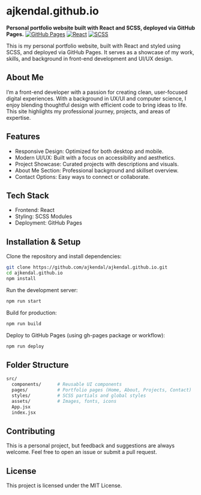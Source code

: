 # ajkendal.github.io

**Personal portfolio website built with React and SCSS, deployed via GitHub Pages.**
[![GitHub Pages](https://img.shields.io/badge/deployed-GitHub%20Pages-blue)](https://ajkendal.github.io)
[![React](https://img.shields.io/badge/Built%20With-React-61DAFB?logo=react&logoColor=white)](https://react.dev/)
[![SCSS](https://img.shields.io/badge/Styled%20With-SCSS-CC6699?logo=sass&logoColor=white)](https://sass-lang.com/)

This is my personal portfolio website, built with React and styled using SCSS, and deployed via GitHub Pages. It serves as a showcase of my work, skills, and background in front-end development and UI/UX design.

## About Me

I’m a front-end developer with a passion for creating clean, user-focused digital experiences. With a background in UX/UI and computer science, I enjoy blending thoughtful design with efficient code to bring ideas to life. This site highlights my professional journey, projects, and areas of expertise.

## Features

- Responsive Design: Optimized for both desktop and mobile.
- Modern UI/UX: Built with a focus on accessibility and aesthetics.
- Project Showcase: Curated projects with descriptions and visuals.
- About Me Section: Professional background and skillset overview.
- Contact Options: Easy ways to connect or collaborate.

## Tech Stack

- Frontend: React
- Styling: SCSS Modules
- Deployment: GitHub Pages

## Installation & Setup

Clone the repository and install dependencies:

```bash
git clone https://github.com/ajkendal/ajkendal.github.io.git
cd ajkendal.github.io
npm install
```

Run the development server:

```bash
npm run start
```

Build for production:

```bash
npm run build
```

Deploy to GitHub Pages (using gh-pages package or workflow):

```bash
npm run deploy
```

## Folder Structure

```bash
src/
  components/      # Reusable UI components
  pages/           # Portfolio pages (Home, About, Projects, Contact)
  styles/          # SCSS partials and global styles
  assets/          # Images, fonts, icons
  App.jsx
  index.jsx
```

## Contributing

This is a personal project, but feedback and suggestions are always welcome. Feel free to open an issue or submit a pull request.

## License

This project is licensed under the MIT License.
